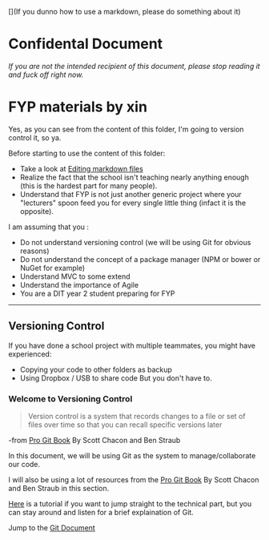 [](If you dunno how to use a markdown, please do something about it)

# Confidental Document
*If you are not the intended recipient of this document, please stop reading it and fuck off right now.*

# FYP materials by xin
Yes, as you can see from the content of this folder, I'm going to version control it, so ya.

Before starting to use the content of this folder:

- Take a look at [Editing markdown files](https://guides.github.com/features/mastering-markdown/)
- Realize the fact that the school isn't teaching nearly anything enough (this is the hardest part for many people).
- Understand that FYP is not just another generic project where your "lecturers" spoon feed you for every single little thing (infact it is the opposite).

I am assuming that you :
- Do not understand versioning control (we will be using Git for obvious reasons)
- Do not understand the concept of a package manager (NPM or bower or NuGet for example)
- Understand MVC to some extend
- Understand the importance of Agile
- You are a DIT year 2 student preparing for FYP

---

## Versioning Control
If you have done a school project with multiple teammates, you might have experienced:
- Copying your code to other folders as backup
- Using Dropbox / USB to share code
But you don't have to.

### Welcome to Versioning Control
> Version control is a system that records changes to a file or set of files over time so that you can recall specific versions later

 -from [Pro Git Book](https://git-scm.com/book/id/v2/Getting-Started-About-Version-Control) By Scott Chacon and Ben Straub

 In this document, we will be using Git as the system to manage/collaborate our code.

 I will also be using a lot of resources from the [Pro Git Book](https://git-scm.com/book) By Scott Chacon and Ben Straub in this section.

[Here](try.github.io) is a tutorial if you want to jump straight to the technical part, but you can stay around and listen for a brief explaination of Git.

Jump to the [Git Document](./git.html)